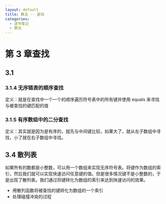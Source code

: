 ```yaml
---
layout: default
title: 算法 -- 查找
categories:
  - 读书笔记
  - 算法
---
```


# 第 3 章查找

## 3.1

### 3.1.4 无序链表的顺序查找

定义：就是在查找中一个一个的顺序遍历符号表中的所有键并使用 equals 来寻找与被查找的键匹配的值

### 3.1.5 有序数组中的二分查找

定义：其实就是因为是有序的，就先与中间键比较，如果大了，就从左子数组中寻找，小了就在右子数组中寻找。

## 3.4 散列表

如果所有的数都是小整数，可以用一个数组来实现无序符号表。将键作为数组的索引，然后我们就可以实现快速访问任意键的值。但是很多情况键不是小整数的，于是出现了散列表。我们通过将键转化为数组的索引来达到快速访问的效果。

- 用散列函数将被查找的键转化为数组的一个索引
- 处理碰撞冲突的过程

##

